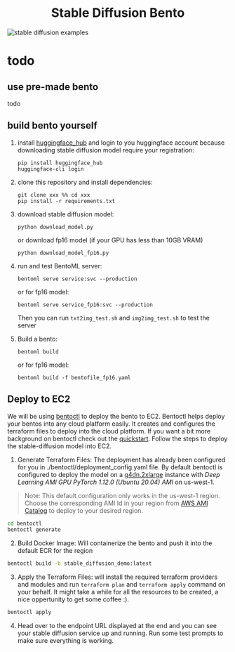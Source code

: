 <p align="center">
  <h1 align="center">Stable Diffusion Bento</h1>
  <img src="https://user-images.githubusercontent.com/5261489/191204712-a3807af2-948e-46ca-b1bb-acdc7ca0ca07.png" alt="stable diffusion examples"/>
</p>

# todo

## use pre-made bento

todo

## build bento yourself

1. install [huggingface_hub](https://github.com/huggingface/huggingface_hub) and login to you huggingface account because downloading stable diffusion model require your registration:

	```
	pip install huggingface_hub
	huggingface-cli login
	```

2. clone this repository and install dependencies:

	```
	git clone xxx %% cd xxx
	pip install -r requirements.txt
	```

3. download stable diffusion model:

	```
	python download_model.py
	```

	or download fp16 model (if your GPU has less than 10GB VRAM)

	```
	python download_model_fp16.py
	```

4. run and test BentoML server:

	```
	bentoml serve service:svc --production
	```

	or for fp16 model:

	```
	bentoml serve service_fp16:svc --production
	```

	Then you can run `txt2img_test.sh` and `img2img_test.sh` to test the server

5. Build a bento:

	```
	bentoml build
	```

	or for fp16 model:

	```
	bentoml build -f bentofile_fp16.yaml
	```
## Deploy to EC2

We will be using [bentoctl](https://github.com/bentoml/bentoctl) to deploy the bento to EC2. Bentoctl helps deploy your bentos into any cloud platform easily. It creates and configures the terraform files to deploy into the cloud platform. If you want a bit more background on bentoctl check out the [quickstart](https://github.com/bentoml/bentoctl/blob/main/docs/quickstart.md). Follow the steps to deploy the stable-diffusion model into EC2.

1. Generate Terraform Files: The deployment has already been configured for you in ./bentoctl/deployment_config.yaml file. By default bentoctl is configured to deploy the model on a [g4dn.2xlarge](https://aws.amazon.com/ec2/instance-types/g4/) instance with *Deep Learning AMI GPU PyTorch 1.12.0 (Ubuntu 20.04) AMI* on us-west-1.

> Note: This default configuration only works in the us-west-1 region. Choose the corresponding AMI Id in your region from [AWS AMI Catalog](https://console.aws.amazon.com/ec2/home#AMICatalog) to deploy to your desired region.

```bash
cd bentoctl
bentoctl generate
```

2. Build Docker Image: Will containerize the bento and push it into the default ECR for the region
```bash
bentoctl build -b stable_diffusion_demo:latest
```

3. Apply the Terraform Files: will install the required terraform providers and modules and run `terraform plan` and `terraform apply` command on your behalf. It might take a while for all the resources to be created, a nice oppertunity to get some coffee :). 
```bash
bentoctl apply
```

4. Head over to the endpoint URL displayed at the end and you can see your stable diffusion service up and running. Run some test prompts to make sure everything is working. 
